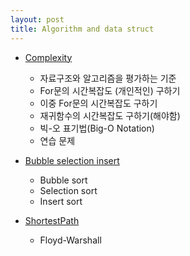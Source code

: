 ```yaml
---
layout: post
title: Algorithm and data struct
---
```


* [Complexity](/posts_algorithm_and_data_struct/AlgorithmAndDatastruct)
    - 자료구조와 알고리즘을 평가하는 기준
    - For문의 시간복잡도 (개인적인) 구하기
    - 이중 For문의 시간복잡도 구하기
    - 재귀함수의 시간복잡도 구하기(해야함)
    - 빅-오 표기법(Big-O Notation)
    - 연습 문제

* [Bubble selection insert](/posts_algorithm_and_data_struct/Bubble-selection-insert-sort)
    - Bubble sort
    - Selection sort
    - Insert sort

* [ShortestPath](/posts_algorithm_and_data_struct/ShortestPath)
    - Floyd-Warshall